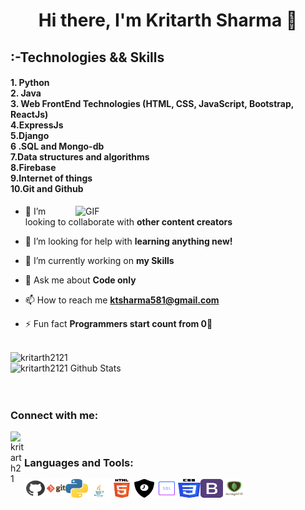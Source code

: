 <h1 align="center">Hi there, I'm Kritarth Sharma  👋</h1>
<h2 align="left">:-Technologies && Skills <br></h2>
<h4>
1. Python<br>
2. Java<br>
3. Web FrontEnd Technologies (HTML, CSS, JavaScript, Bootstrap, ReactJs) <br>
4.ExpressJs<br>
5.Django<br>
6 .SQL and Mongo-db<br> 
7.Data structures and algorithms<br>
8.Firebase<br>
9.Internet of things<br>
10.Git and Github
</h4>

<img align="right" alt="GIF" src="https://media1.giphy.com/media/p4NLw3I4U0idi/200.webp?cid=ecf05e47ut5pr45pj9m7x00dco0dgwmqq1so04zmjkqx6daz&rid=200.webp" width="400px" />

- 👯 I’m looking to collaborate with **other content creators**

- 🤔 I’m looking for help with **learning anything new!**

- 🔭 I’m currently working on **my Skills**

- 💬 Ask me about **Code only**

- 📫 How to reach me **ktsharma581@gmail.com**

- ⚡ Fun fact  **Programmers start count from 0🤣**

<br>
<img src="https://github-readme-stats.vercel.app/api/top-langs/?username=kritarth2121&layout=compact&hide=html&hide_border=true,issues&theme=gruvbox" alt="kritarth2121" />
<br />
<img align="leftr" src="https://github-readme-stats.vercel.app/api?username=kritarth2121&include_all_commits=true&count_private=true&show_icons=true&line_height=20&title_color=7A7ADB&icon_color=2234AE&text_color=D3D3D3&bg_color=0,000000,130F40" alt="kritarth2121 Github Stats">
<br />
<br />
<br />

### Connect with me: 
                                                                                                                                   
<a href="https://www.hackerrank.com/kritarth21?hr_r=1/" target="_blank">
  <img align="left" alt="kritarth21" | HackerRank" title="HackerRank" width="22px" src="https://cdn.jsdelivr.net/npm/simple-icons@v3/icons/hackerrank.svg"> 
</a>
                                                                                                                                                                           
<br>

### Languages and Tools:

<img align="left" alt="GitHub" title="Github" width="36px" height="30px" src="https://github.com/kritarth2121/kritarth2121/blob/main/icons8-github-48.png" />
<img align="left" alt="Git" title="Git" width="30px" src="https://raw.githubusercontent.com/github/explore/80688e429a7d4ef2fca1e82350fe8e3517d3494d/topics/git/git.png" />
<img align="left" alt="python" title="Python" width="36px" height="30px" src="https://github.com/kritarth2121/kritarth2121/blob/main/download.jpg" />
<img align="left" alt="java" title="Java" width="36px" src="https://github.com/kritarth2121/kritarth2121/blob/main/java.png" />
<img align="left" alt="html5" title="HTML5" width="36px"  height="30px"src="https://github.com/kritarth2121/kritarth2121/blob/main/html.png" />
<img align="left" alt="security" title="Security" width="36px" height="30px" src="https://github.com/kritarth2121/kritarth2121/blob/main/icons8-security-time-50.png" />
<img align="left" alt="SQL" title="SQL" width="36px" height="30px" src="https://github.com/kritarth2121/kritarth2121/blob/main/icons8-sql-64.png" />
<img align="left" alt="css3" title="CSS3" width="36px" height="30px" src="https://github.com/kritarth2121/kritarth2121/blob/main/css.png" />
<img align="left" alt="bootstrap" title="Bootstrap" width="36px" height="30px" src="https://github.com/kritarth2121/kritarth2121/blob/main/bootstrap.png" />
<img align="left" alt="mongo" title="Mongo-db" width="36px" height="30px" src="https://github.com/kritarth2121/kritarth2121/blob/main/mongo.png" />

